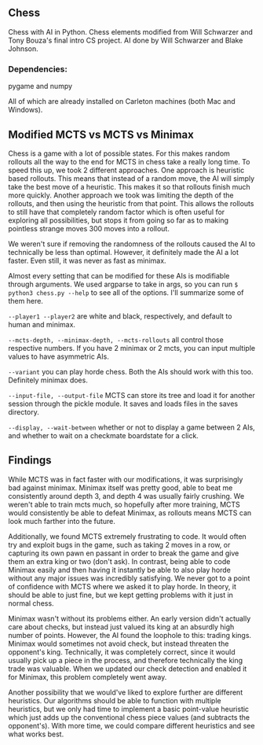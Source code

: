## Chess

Chess with AI in Python. Chess elements modified from Will Schwarzer and Tony Bouza's final intro CS project. AI done by Will Schwarzer and Blake Johnson.

### Dependencies:
pygame and numpy


All of which are already installed on Carleton machines (both Mac and Windows).


## Modified MCTS vs MCTS vs Minimax

Chess is a game with a lot of possible states. For this makes random rollouts all the way to the end for MCTS in chess take a really long time.
To speed this up, we took 2 different approaches. One approach is heuristic based rollouts. This means that instead of a random move, the AI will simply take the best move of a heuristic. This makes it so that rollouts finish much more quickly.
Another approach we took was limiting the depth of the rollouts, and then using the heuristic from that point. This allows the rollouts to still have that completely random factor which is often useful for exploring all possibilities, but stops it from going so far as to making pointless strange moves 300 moves into a rollout.

We weren't sure if removing the randomness of the rollouts caused the AI to technically be less than optimal. However, it definitely made the AI a lot faster. Even still, it was never as fast as minimax. 

Almost every setting that can be modified for these AIs is modifiable through arguments. We used argparse to take in args, so you can run 
```$ python3 chess.py --help``` to see all of the options. I'll summarize some of them here.

```--player1 --player2``` are white and black, respectively, and default to human and minimax.

```--mcts-depth, --minimax-depth, --mcts-rollouts``` all control those respective numbers. If you have 2 minimax or 2 mcts, you can input multiple values to have asymmetric AIs.

```--variant``` you can play horde chess. Both the AIs should work with this too. Definitely minimax does.

```--input-file, --output-file``` MCTS can store its tree and load it for another session through the pickle module. It saves and loads files in the saves directory.

```--display, --wait-between``` whether or not to display a game between 2 AIs, and whether to wait on a checkmate boardstate for a click.

## Findings

While MCTS was in fact faster with our modifications, it was surprisingly bad against minimax. Minimax itself was pretty good, able to beat me consistently around depth 3, and depth 4 was usually fairly crushing. We weren't able to train mcts much, so hopefully after more training, MCTS would consistently be able to defeat Minimax, as rollouts means MCTS can look much farther into the future.

Additionally, we found MCTS extremely frustrating to code. It would often try and exploit bugs in the game, such as taking 2 moves in a row, or capturing its own pawn en passant in order to break the game and give them an extra king or two (don't ask).
In contrast, being able to code Minimax easily and then having it instantly be able to also play horde without any major issues was incredibly satisfying.
We never got to a point of confidence with MCTS where we asked it to play horde. In theory, it should be able to just fine, but we kept getting problems with it just in normal chess.

Minimax wasn't without its problems either. An early version didn't actually care about checks, but instead just valued its king at an absurdly high number of points. However, the AI found the loophole to this: trading kings. Minimax would sometimes not avoid check, but instead threaten the opponent's king. Technically, it was completely correct, since it would usually pick up a piece in the process, and therefore technically the king trade was valuable.
When we updated our check detection and enabled it for Minimax, this problem completely went away.

Another possibility that we would've liked to explore further are different heuristics. Our algorithms should be able to function with multiple heuristics, but we only had time to implement a basic point-value heuristic which just adds up the conventional chess piece values (and subtracts the opponent's). With more time, we could compare different heuristics and see what works best.



